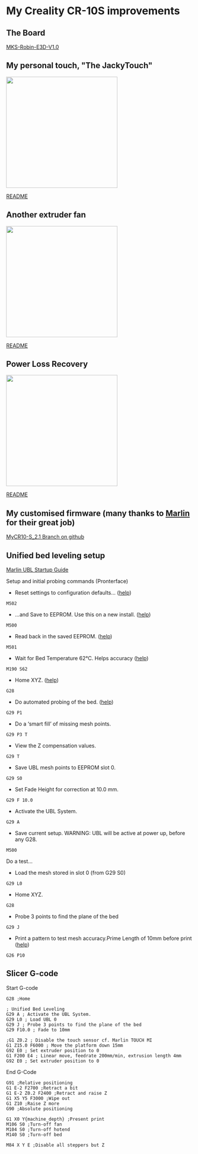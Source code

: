 # My Creality CR-10S improvements

## The Board

[MKS-Robin-E3D-V1.0](https://github.com/makerbase-mks/MKS-Robin-E3-E3D)

## My personal touch, "The JackyTouch"

<img src="https://github.com/pierre-quelin/cr10s/blob/master/JackyTouch.png" width="300">

[README](JackyTouch/README.md)

## Another extruder fan

<img src="https://github.com/pierre-quelin/cr10s/blob/master/ExtruderFan.png" width="300">

[README](ExtruderFan/README.md)

## Power Loss Recovery

<img src="https://github.com/pierre-quelin/cr10s/blob/master/MKS_UPS12V_V1.0.png" width="300">

[README](MKS_UPS12V/README.md)

## My customised firmware (many thanks to [Marlin](https://marlinfw.org/) for their great job)

[MyCR10-S_2.1 Branch on github](https://github.com/pierre-quelin/Marlin)

## Unified bed leveling setup

[Marlin UBL Startup Guide](https://marlinfw.org/docs/features/unified_bed_leveling.html)

Setup and initial probing commands (Pronterface)

- Reset settings to configuration defaults... ([help](https://marlinfw.org/docs/gcode/M502.html))

```
M502
```
- ...and Save to EEPROM. Use this on a new install. ([help](https://marlinfw.org/docs/gcode/M500.html))

```
M500
```

- Read back in the saved EEPROM. ([help](https://marlinfw.org/docs/gcode/M501.html))

```
M501
```
- Wait for Bed Temperature 62°C. Helps accuracy ([help](https://marlinfw.org/docs/gcode/M190.html))

```
M190 S62
```

- Home XYZ. ([help](https://marlinfw.org/docs/gcode/G028.html))

```
G28
```

- Do automated probing of the bed. ([help](https://marlinfw.org/docs/gcode/G029-ubl.html))

```
G29 P1
```

- Do a ‘smart fill’ of missing mesh points.

```
G29 P3 T
```

- View the Z compensation values.

```
G29 T
```

- Save UBL mesh points to EEPROM slot 0.

```
G29 S0
```

- Set Fade Height for correction at 10.0 mm.

```
G29 F 10.0
```

- Activate the UBL System.

```
G29 A
```

- Save current setup. WARNING: UBL will be active at power up, before any G28.

```
M500
```


Do a test...

- Load the mesh stored in slot 0 (from G29 S0)

```
G29 L0
```

- Home XYZ.

```
G28
```

- Probe 3 points to find the plane of the bed

```
G29 J
```

- Print a pattern to test mesh accuracy.Prime Length of 10mm before print ([help](https://marlinfw.org/docs/gcode/G26.html))

```
G26 P10
```

## Slicer G-code

Start G-code

    G28 ;Home
    
    ; Unified Bed Leveling
    G29 A ; Activate the UBL System.
    G29 L0 ; Load UBL 0
    G29 J ; Probe 3 points to find the plane of the bed
    G29 F10.0 ; Fade to 10mm
    
    ;G1 Z0.2 ; Disable the touch sensor cf. Marlin TOUCH MI
    G1 Z15.0 F6000 ; Move the platform down 15mm
    G92 E0 ; Set extruder position to 0
    G1 F200 E4 ; Linear move, feedrate 200mm/min, extrusion length 4mm
    G92 E0 ; Set extruder position to 0

End G-Code

    G91 ;Relative positioning
    G1 E-2 F2700 ;Retract a bit
    G1 E-2 Z0.2 F2400 ;Retract and raise Z
    G1 X5 Y5 F3000 ;Wipe out
    G1 Z10 ;Raise Z more
    G90 ;Absolute positioning
    
    G1 X0 Y{machine_depth} ;Present print
    M106 S0 ;Turn-off fan
    M104 S0 ;Turn-off hotend
    M140 S0 ;Turn-off bed
    
    M84 X Y E ;Disable all steppers but Z
